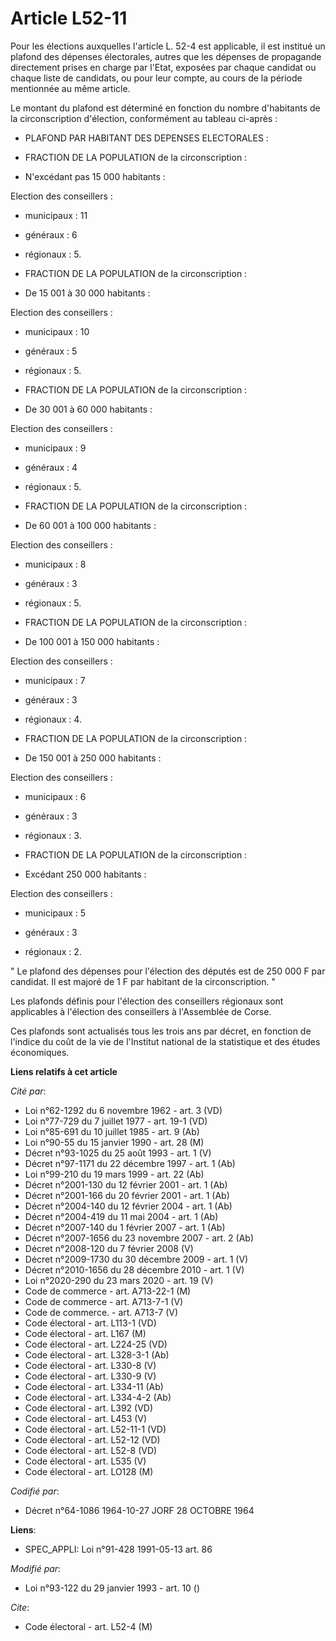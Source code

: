 # Article L52-11

Pour les élections auxquelles l'article L. 52-4 est applicable, il est institué un plafond des dépenses électorales, autres
que les dépenses de propagande directement prises en charge par l'Etat, exposées par chaque candidat ou chaque liste de
candidats, ou pour leur compte, au cours de la période mentionnée au même article.

Le montant du plafond est déterminé en fonction du nombre d'habitants de la circonscription d'élection, conformément au
tableau ci-après :

- PLAFOND PAR HABITANT DES DEPENSES ELECTORALES :

- FRACTION DE LA POPULATION de la circonscription :

- N'excédant pas 15 000 habitants :

Election des conseillers :

- municipaux : 11

- généraux : 6

- régionaux : 5.

- FRACTION DE LA POPULATION de la circonscription :

- De 15 001 à 30 000 habitants : 

Election des conseillers :

- municipaux : 10

- généraux : 5

- régionaux : 5.

- FRACTION DE LA POPULATION de la circonscription :

- De 30 001 à 60 000 habitants :

Election des conseillers :

- municipaux : 9

- généraux : 4

- régionaux : 5.

- FRACTION DE LA POPULATION de la circonscription :

- De 60 001 à 100 000 habitants : 

Election des conseillers :

- municipaux : 8

- généraux : 3

- régionaux : 5.

- FRACTION DE LA POPULATION de la circonscription :

- De 100 001 à 150 000 habitants : 

Election des conseillers :

- municipaux : 7

- généraux : 3

- régionaux : 4.

- FRACTION DE LA POPULATION de la circonscription :

- De 150 001 à 250 000 habitants : 

Election des conseillers :

- municipaux : 6

- généraux : 3

- régionaux : 3.

- FRACTION DE LA POPULATION de la circonscription :

- Excédant 250 000 habitants :

Election des conseillers :

- municipaux : 5

- généraux : 3

- régionaux : 2.

" Le plafond des dépenses pour l'élection des députés est de 250 000 F par candidat. Il est majoré de 1 F par habitant de la
circonscription. "

Les plafonds définis pour l'élection des conseillers régionaux sont applicables à l'élection des conseillers à l'Assemblée de
Corse.

Ces plafonds sont actualisés tous les trois ans par décret, en fonction de l'indice du coût de la vie de l'Institut national
de la statistique et des études économiques.

**Liens relatifs à cet article**

_Cité par_:

  - Loi n°62-1292 du 6 novembre 1962 - art. 3 (VD)
  - Loi n°77-729 du 7 juillet 1977 - art. 19-1 (VD)
  - Loi n°85-691 du 10 juillet 1985 - art. 9 (Ab)
  - Loi n°90-55 du 15 janvier 1990 - art. 28 (M)
  - Décret n°93-1025 du 25 août 1993 - art. 1 (V)
  - Décret n°97-1171 du 22 décembre 1997 - art. 1 (Ab)
  - Loi n°99-210 du 19 mars 1999 - art. 22 (Ab)
  - Décret n°2001-130 du 12 février 2001 - art. 1 (Ab)
  - Décret n°2001-166 du 20 février 2001 - art. 1 (Ab)
  - Décret n°2004-140 du 12 février 2004 - art. 1 (Ab)
  - Décret n°2004-419 du 11 mai 2004 - art. 1 (Ab)
  - Décret n°2007-140 du 1 février 2007 - art. 1 (Ab)
  - Décret n°2007-1656 du 23 novembre 2007 - art. 2 (Ab)
  - Décret n°2008-120 du 7 février 2008 (V)
  - Décret n°2009-1730 du 30 décembre 2009 - art. 1 (V)
  - Décret n°2010-1656 du 28 décembre 2010 - art. 1 (V)
  - Loi n°2020-290 du 23 mars 2020 - art. 19 (V)
  - Code de commerce - art. A713-22-1 (M)
  - Code de commerce - art. A713-7-1 (V)
  - Code de commerce. - art. A713-7 (V)
  - Code électoral - art. L113-1 (VD)
  - Code électoral - art. L167 (M)
  - Code électoral - art. L224-25 (VD)
  - Code électoral - art. L328-3-1 (Ab)
  - Code électoral - art. L330-8 (V)
  - Code électoral - art. L330-9 (V)
  - Code électoral - art. L334-11 (Ab)
  - Code électoral - art. L334-4-2 (Ab)
  - Code électoral - art. L392 (VD)
  - Code électoral - art. L453 (V)
  - Code électoral - art. L52-11-1 (VD)
  - Code électoral - art. L52-12 (VD)
  - Code électoral - art. L52-8 (VD)
  - Code électoral - art. L535 (V)
  - Code électoral - art. LO128 (M)

_Codifié par_:

  - Décret n°64-1086 1964-10-27 JORF 28 OCTOBRE 1964

**Liens**:

  - SPEC_APPLI: Loi n°91-428 1991-05-13 art. 86

_Modifié par_:

  - Loi n°93-122 du 29 janvier 1993 - art. 10 ()

_Cite_:

  - Code électoral - art. L52-4 (M)
